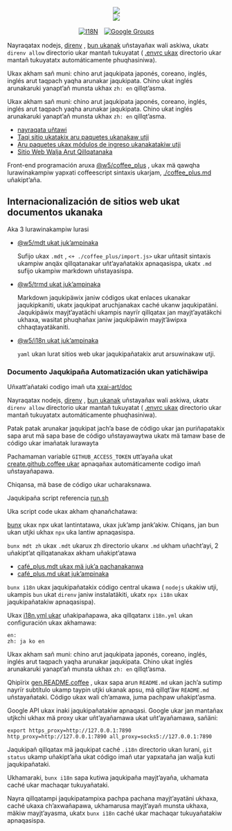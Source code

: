 <p align="center"><a href="https://xxai.art"><img src="https://cdn.jsdelivr.net/gh/xxai-art/doc/logo.svg"/></a><br/><a href="https://xxai.art"><img src="https://cdn.jsdelivr.net/gh/xxai-art/doc/xxai.svg"/></a></p><p align="center"><a href="https://github.com/xxai-art/doc#readme"><img alt="I18N" src="https://cdn.jsdelivr.net/gh/wactax/img/t.svg"/></a>　<a href="https://groups.google.com/u/0/g/xxai-art"><img alt="Google Groups" src="https://cdn.jsdelivr.net/gh/wactax/img/g-groups.svg"/></a></p>

Nayraqatax nodejs, [direnv](https://direnv.net) , [bun ukanak](https://github.com/oven-sh/bun) uñstayañax wali askiwa, ukatx `direnv allow` directorio ukar mantañ tukuyatat ( [.envrc ukax](https://github.com/xxai-art/doc/blob/main/.envrc) directorio ukar mantañ tukuyatatx ​​automáticamente phuqhasiniwa).

Ukax akham sañ muni: chino arut jaqukipata japonés, coreano, inglés, inglés arut taqpach yaqha arunakar jaqukipata. Chino ukat inglés arunakaruki yanapt’añ munsta ukhax `zh: en` qillqt’asma.

Ukax akham sañ muni: chino arut jaqukipata japonés, coreano, inglés, inglés arut taqpach yaqha arunakar jaqukipata. Chino ukat inglés arunakaruki yanapt’añ munsta ukhax `zh: en` qillqt’asma.

* [nayraqata uñtawi](https://github.com/xxai-art/web)
* [Taqi sitio ukatakix aru paquetes ukanakaw utji](https://github.com/xxai-art/web/tree/main/i18n)
* [Aru paquetes ukax módulos de ingreso ukanakatakiw utji](https://github.com/wacpkg/user/tree/main/ui.i18n)
* [Sitio Web Walja Arut Qillqatanaka](https://github.com/xxai-doc)

Front-end programación aruxa [@w5/coffee_plus](http://npmjs.com/@w5/coffee_plus) , ukax mä qawqha lurawinakampiw yapxati coffeescript sintaxis ukarjam, [./coffee_plus.md](./coffee_plus.md) uñakipt’aña.

## Internacionalización de sitios web ukat documentos ukanaka

Aka 3 lurawinakampiw lurasi

* [@w5/mdt ukat juk’ampinaka](https://www.npmjs.com/package/@w5/mdt)

  Sufijo ukax `.mdt` , `<+ ./coffee_plus/import.js>` ukar uñtasit sintaxis ukampiw anqäx qillqatanakar uñt’ayañatakix apnaqasispa, ukatx `.md` sufijo ukampiw markdown uñstayasispa.

* [@w5/trmd ukat juk’ampinaka](https://www.npmjs.com/package/@w5/trmd)

  Markdown jaqukipäwix janiw códigos ukat enlaces ukanakar jaqukipkaniti, ukatx jaqukipat aruchjanakax caché ukanw jaqukipatäni. Jaqukipäwix mayjt’ayatächi ukampis nayrïr qillqatax jan mayjt’ayatäkchi ukhaxa, wasitat phuqhañax janiw jaqukipäwin mayjt’äwipxa chhaqtayatäkaniti.

* [@w5/i18n ukat juk’ampinaka](https://www.npmjs.com/package/@w5/i18n)

  `yaml` ukan lurat sitios web ukar jaqukipañatakix arut arsuwinakaw utji.

### Documento Jaqukipaña Automatización ukan yatichäwipa

Uñxatt’añataki codigo imañ uta [xxai-art/doc](https://github.com/xxai-art/doc)

Nayraqatax nodejs, [direnv](https://direnv.net) , [bun ukanak](https://github.com/oven-sh/bun) uñstayañax wali askiwa, ukatx `direnv allow` directorio ukar mantañ tukuyatat ( [.envrc ukax](https://github.com/xxai-art/doc/blob/main/.envrc) directorio ukar mantañ tukuyatatx ​​automáticamente phuqhasiniwa).

Patak patak arunakar jaqukipat jach’a base de código ukar jan puriñapatakix sapa arut mä sapa base de código uñstayawaytwa ukatx mä tamaw base de código ukar imañatak lurawayta

Pachamaman variable `GITHUB_ACCESS_TOKEN` utt’ayaña ukat [create.github.coffee ukar](https://github.com/xxai-art/doc/blob/main/create.github.coffee) apnaqañax automáticamente codigo imañ uñstayañapawa.

Chiqansa, mä base de código ukar ucharaksnawa.

Jaqukipaña script referencia [run.sh](https://github.com/xxai-art/doc/blob/main/run.sh)

Uka script code ukax akham qhanañchatawa:

[bunx](https://bun.sh/docs/cli/bunx) ukax npx ukat lantintatawa, ukax juk’amp jank’akiw. Chiqans, jan bun ukan utjki ukhax `npx` uka lantiw apnaqasispa.

`bunx mdt zh` ukax `.mdt` ukarux zh directorio ukanx `.md` ukham uñacht’ayi, 2 uñakipt’at qillqatanakax akham uñakipt’atawa

* [café_plus.mdt ukax mä juk’a pachanakanwa](https://github.com/xxai-doc/zh/blob/main/coffee_plus.mdt)
* [café_plus.md ukat juk’ampinaka](https://github.com/xxai-doc/zh/blob/main/coffee_plus.md)

`bunx i18n` ukax jaqukipañatakix código central ukawa ( `nodejs` ukakiw utji, ukampis `bun` ukat `direnv` janiw instalatäkiti, ukatx `npx i18n` ukax jaqukipañatakiw apnaqasispa).

Ukax [i18n.yml ukar](https://github.com/xxai-art/doc/blob/main/i18n.yml) uñakipañapawa, aka qillqatanx `i18n.yml` ukan configuración ukax akhamawa:

```
en:
zh: ja ko en
```

Ukax akham sañ muni: chino arut jaqukipata japonés, coreano, inglés, inglés arut taqpach yaqha arunakar jaqukipata. Chino ukat inglés arunakaruki yanapt’añ munsta ukhax `zh: en` qillqt’asma.

Qhipïrix [gen.README.coffee](https://github.com/xxai-art/doc/blob/main/gen.README.coffee) , ukax sapa arun `README.md` ukan jach’a sutimp nayrïr subtítulo ukamp taypin utjki ukanak apsu, mä qillqt’äw `README.md` uñstayañataki. Código ukax wali ch’amawa, juma pachpaw uñakipt’asma.

Google API ukax inaki jaqukipañatakiw apnaqasi. Google ukar jan mantañax utjkchi ukhax mä proxy ukar uñt’ayañamawa ukat uñt’ayañamawa, sañäni:

```
export https_proxy=http://127.0.0.1:7890 http_proxy=http://127.0.0.1:7890 all_proxy=socks5://127.0.0.1:7890
```

Jaqukipañ qillqatax mä jaqukipat caché `.i18n` directorio ukan lurani, `git status` ukamp uñakipt’aña ukat código imañ utar yapxataña jan walja kuti jaqukipañataki.

Ukhamaraki, `bunx i18n` sapa kutiwa jaqukipaña mayjt’ayaña, ukhamata caché ukar machaqar tukuyañataki.

Nayra qillqatampi jaqukipatampixa pachpa pachana mayjt’ayatäni ukhaxa, caché ukaxa ch’axwañapawa, ukhamarusa mayjt’ayañ munsta ukhaxa, mäkiw mayjt’ayasma, ukatx `bunx i18n` caché ukar machaqar tukuyañatakiw apnaqasispa.
